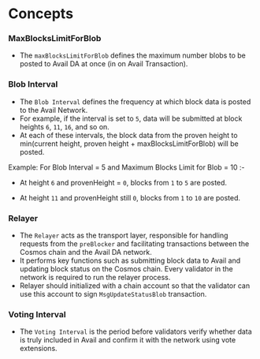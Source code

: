<!--
order: 1
-->

# Concepts

### MaxBlocksLimitForBlob

- The `maxBlocksLimitForBlob` defines the maximum number blobs to be posted to Avail DA at once (in on Avail Transaction).

### Blob Interval

- The `Blob Interval` defines the frequency at which block data is posted to the Avail Network.
- For example, if the interval is set to `5`, data will be submitted at block heights `6`, `11`, `16`, and so on.
- At each of these intervals, the block data from the proven height to min(current height, proven height + maxBlocksLimitForBlob) will be posted.

Example:
For Blob Interval = 5 and Maximum Blocks Limit for Blob = 10 :-

- At height `6` and provenHeight = `0`, blocks from `1` to `5` are posted.

- At height `11` and provenHeight still `0`, blocks from `1` to `10` are posted.

### Relayer

- The `Relayer` acts as the transport layer, responsible for handling requests from the `preBlocker` and facilitating transactions between the Cosmos chain and the Avail DA network.
- It performs key functions such as submitting block data to Avail and updating block status on the Cosmos chain. Every validator in the network is required to run the relayer process.
- Relayer should initialized with a chain account so that the validator can use this account to sign `MsgUpdateStatusBlob` transaction.

### Voting Interval

- The `Voting Interval` is the period before validators verify whether data is truly included in Avail and confirm it with the network using vote extensions.
